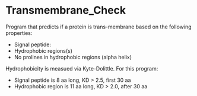 # Transmembrane_Check 
Program that predicts if a protein is trans-membrane based on the following properties:
- Signal peptide: 
- Hydrophobic regions(s)
- No prolines in hydrophobic regions (alpha helix)

Hydrophobicity is measued via Kyte-Dolittle. For this program:
- Signal peptide is 8 aa long, KD > 2.5, first 30 aa
- Hydrophobic region is 11 aa long, KD > 2.0, after 30 aa
